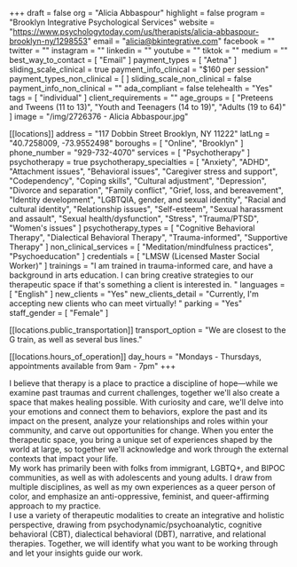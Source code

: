 +++
draft = false
org = "Alicia Abbaspour"
highlight = false
program = "Brooklyn Integrative Psychological Services"
website = "https://www.psychologytoday.com/us/therapists/alicia-abbaspour-brooklyn-ny/1298553"
email = "alicia@bkintegrative.com"
facebook = ""
twitter = ""
instagram = ""
linkedin = ""
youtube = ""
tiktok = ""
medium = ""
best_way_to_contact = [ "Email" ]
payment_types = [ "Aetna" ]
sliding_scale_clinical = true
payment_info_clinical = "$160 per session"
payment_types_non_clinical = [ ]
sliding_scale_non_clinical = false
payment_info_non_clinical = ""
ada_compliant = false
telehealth = "Yes"
tags = [ "individual" ]
client_requirements = ""
age_groups = [
  "Preteens and Tweens (11 to 13)",
  "Youth and Teenagers (14 to 19)",
  "Adults (19 to 64)"
]
image = "/img/2726376 - Alicia Abbaspour.jpg"

[[locations]]
address = "117 Dobbin Street  Brooklyn, NY 11222"
latLng = "40.7258009, -73.9552498"
boroughs = [ "Online", "Brooklyn" ]
phone_number = "929-732-4070"
services = [ "Psychotherapy" ]
psychotherapy = true
psychotherapy_specialties = [
  "Anxiety",
  "ADHD",
  "Attachment issues",
  "Behavioral issues",
  "Caregiver stress and support",
  "Codependency",
  "Coping skills",
  "Cultural adjustment",
  "Depression",
  "Divorce and separation",
  "Family conflict",
  "Grief, loss, and bereavement",
  "Identity development",
  "LGBTQIA, gender, and sexual identity",
  "Racial and cultural identity",
  "Relationship issues",
  "Self-esteem",
  "Sexual harassment and assault",
  "Sexual health/dysfunction",
  "Stress",
  "Trauma/PTSD",
  "Women's issues"
]
psychotherapy_types = [
  "Cognitive Behavioral Therapy",
  "Dialectical Behavioral Therapy",
  "Trauma-informed",
  "Supportive Therapy"
]
non_clinical_services = [ "Meditation/mindfulness practices", "Psychoeducation" ]
credentials = [ "LMSW (Licensed Master Social Worker)" ]
trainings = "I am trained in trauma-informed care, and have a background in arts education. I can bring creative strategies to our therapeutic space if that's something a client is interested in. "
languages = [ "English" ]
new_clients = "Yes"
new_clients_detail = "Currently, I'm accepting new clients who can meet virtually! "
parking = "Yes"
staff_gender = [ "Female" ]

  [[locations.public_transportation]]
  transport_option = "We are closest to the G train, as well as several bus lines."

  [[locations.hours_of_operation]]
  day_hours = "Mondays - Thursdays, appointments available from 9am - 7pm"
+++


I believe that therapy is a place to practice a discipline of hope—while we examine past traumas and current challenges, together we'll also create a space that makes healing possible. With curiosity and care, we'll delve into your emotions and connect them to behaviors, explore the past and its impact on the present, analyze your relationships and roles within your community, and carve out opportunities for change. When you enter the therapeutic space, you bring a unique set of experiences shaped by the world at large, so together we'll acknowledge and work through the external contexts that impact your life. <br>
My work has primarily been with folks from immigrant, LGBTQ+, and BIPOC communities, as well as with adolescents and young adults. I draw from multiple disciplines, as well as my own experiences as a queer person of color, and emphasize an anti-oppressive, feminist, and queer-affirming approach to my practice. <br>
I use a variety of therapeutic modalities to create an integrative and holistic perspective, drawing from psychodynamic/psychoanalytic, cognitive behavioral (CBT), dialectical behavioral (DBT), narrative, and relational therapies. Together, we will identify what you want to be working through and let your insights guide our work. <br>
